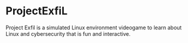 # ProjectExfiL
Project Exfil is a simulated Linux environment videogame to learn about Linux and cybersecurity that is fun and interactive.
